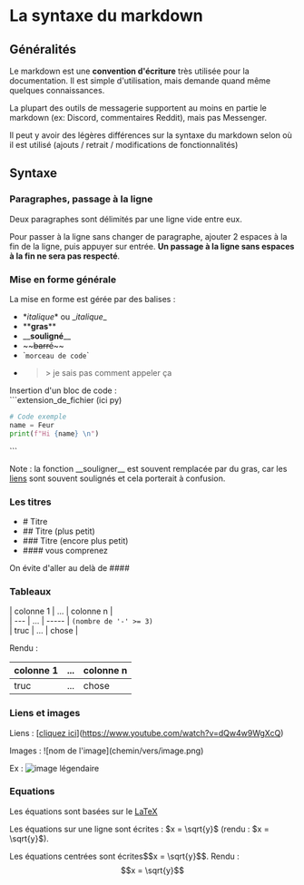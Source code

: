 # La syntaxe du markdown

## Généralités

Le markdown est une **convention d'écriture** très utilisée pour la documentation. Il est simple d'utilisation, mais demande quand même quelques connaissances.

La plupart des outils de messagerie supportent au moins en partie le markdown (ex: Discord, commentaires Reddit), mais pas Messenger.

Il peut y avoir des légères différences sur la syntaxe du markdown selon où il est utilisé (ajouts / retrait / modifications de fonctionnalités)

## Syntaxe

### Paragraphes, passage à la ligne

Deux paragraphes sont délimités par une ligne vide entre eux.

Pour passer à la ligne sans changer de paragraphe, ajouter 2 espaces à la fin de la ligne, puis appuyer sur entrée. **Un passage à la ligne sans espaces à la fin ne sera pas respecté**.

### Mise en forme générale

La mise en forme est gérée par des balises :
- \**italique*\* ou \_*italique*\_
- \*\***gras**\*\* 
- \_\___souligné__\_\_
- \~\~~~barré~~\~\~
- \``morceau de code`\`
- > \> je sais pas comment appeler ça

Insertion d'un bloc de code :   
\`\`\`extension_de_fichier (ici py)  
```py
# Code exemple
name = Feur
print(f"Hi {name} \n")
``` 
\`\`\`

Note : la fonction \_\_souligner\_\_ est souvent remplacée par du gras, car les [liens](https://matias.ma/nsfw/) sont souvent soulignés et cela porterait à confusion.

### Les titres

- \# Titre
- \#\# Titre (plus petit)
- \#\#\# Titre (encore plus petit) 
- \#\#\#\# vous comprenez

On évite d'aller au delà de \#\#\#\#

### Tableaux 

\| colonne 1 \| ... \| colonne n \|   
\| --- \| ... \| ----- \| `(nombre de '-' >= 3)`   
\| truc \| ... \| chose \|   

Rendu :

| colonne 1 | ... | colonne n |   
| --- | --- | ----- |   
| truc | ... | chose |   

### Liens et images

Liens : \[[cliquez ici](https://www.youtube.com/watch?v=dQw4w9WgXcQ)\](https://www.youtube.com/watch?v=dQw4w9WgXcQ)

Images : !\[nom de l'image\](chemin/vers/image.png)

Ex : ![image légendaire](../images/stalinerac.jpg)

### Equations

Les équations sont basées sur le [LaTeX](https://en.wikipedia.org/wiki/LaTeX)

Les équations sur une ligne sont écrites : \$x = \sqrt{y}\$ (rendu : $x = \sqrt{y}$).

Les équations centrées sont écrites\$\$x = \sqrt{y}\$\$. Rendu : 
$$x = \sqrt{y}$$